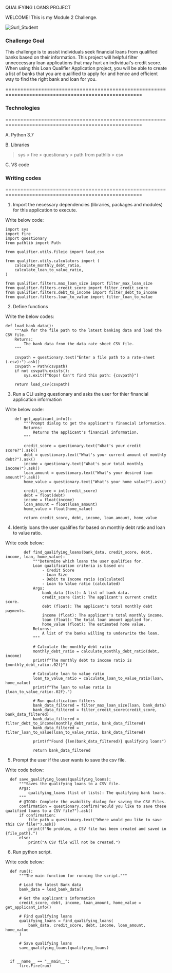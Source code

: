 
QUALIFYING LOANS PROJECT

WELCOME! This is my Module 2 Challenge.

![Gurl_Student](https://user-images.githubusercontent.com/108433370/177679420-8ab94a02-cc51-448c-ba58-174fb922a4ae.png)


### Challenge Goal 
This challenge is to assist individuals seek financial loans from qualified banks based on their information. This project will helpful filter unneccessary loan applications that may hurt an individual's credit score. When using this Loan Qualifier Application project, you will be able to create a list of banks that you are qualified to apply for and hence and efficient way to find the right bank and loan for you.

====================================================================================================

### Technologies
====================================================================================================
 
A. Python 3.7
 
B. Libraries
   
   > sys
     > fire
     > questionary
     > path from pathlib
     >  csv
  
C. VS code 
  
  ### Writing codes
====================================================================================================

1) Import the necessary dependencies (libraries, packages and modules) for this application to execute.

Write below code:

    import sys
    import fire
    import questionary
    from pathlib import Path

    from qualifier.utils.fileio import load_csv

    from qualifier.utils.calculators import (
        calculate_monthly_debt_ratio,
        calculate_loan_to_value_ratio,
    )

    from qualifier.filters.max_loan_size import filter_max_loan_size
    from qualifier.filters.credit_score import filter_credit_score
    from qualifier.filters.debt_to_income import filter_debt_to_income
    from qualifier.filters.loan_to_value import filter_loan_to_value

2. Define functions

Write the below codes:

    def load_bank_data():
        """Ask for the file path to the latest banking data and load the CSV file.
        Returns:
            The bank data from the data rate sheet CSV file.
        """

        csvpath = questionary.text("Enter a file path to a rate-sheet (.csv):").ask()
        csvpath = Path(csvpath)
        if not csvpath.exists():
            sys.exit(f"Oops! Can't find this path: {csvpath}")

        return load_csv(csvpath)

3. Run a CLI using questionary and asks the user for thier financial application information

Write below code:

        def get_applicant_info():
            """Prompt dialog to get the applicant's financial information.
            Returns:
                Returns the applicant's financial information.
            """

            credit_score = questionary.text("What's your credit score?").ask()
            debt = questionary.text("What's your current amount of monthly debt?").ask()
            income = questionary.text("What's your total monthly income?").ask()
            loan_amount = questionary.text("What's your desired loan amount?").ask()
            home_value = questionary.text("What's your home value?").ask()

            credit_score = int(credit_score)
            debt = float(debt)
            income = float(income)
            loan_amount = float(loan_amount)
            home_value = float(home_value)

            return credit_score, debt, income, loan_amount, home_value


4. Identiy loans the user qualifies for based on monthly debt ratio and loan to value ratio.

Write code below:

            def find_qualifying_loans(bank_data, credit_score, debt, income, loan, home_value):
                """Determine which loans the user qualifies for.
                Loan qualification criteria is based on:
                    - Credit Score
                    - Loan Size
                    - Debit to Income ratio (calculated)
                    - Loan to Value ratio (calculated)
                Args:
                    bank_data (list): A list of bank data.
                    credit_score (int): The applicant's current credit score.
                    debt (float): The applicant's total monthly debt payments.
                    income (float): The applicant's total monthly income.
                    loan (float): The total loan amount applied for.
                    home_value (float): The estimated home value.
                Returns:
                    A list of the banks willing to underwrite the loan.
                """

                # Calculate the monthly debt ratio
                monthly_debt_ratio = calculate_monthly_debt_ratio(debt, income)
                print(f"The monthly debt to income ratio is {monthly_debt_ratio:.02f}")

                # Calculate loan to value ratio
                loan_to_value_ratio = calculate_loan_to_value_ratio(loan, home_value)
                print(f"The loan to value ratio is {loan_to_value_ratio:.02f}.")

                # Run qualification filters
                bank_data_filtered = filter_max_loan_size(loan, bank_data)
                bank_data_filtered = filter_credit_score(credit_score, bank_data_filtered)
                bank_data_filtered = filter_debt_to_income(monthly_debt_ratio, bank_data_filtered)
                bank_data_filtered = filter_loan_to_value(loan_to_value_ratio, bank_data_filtered)

                print(f"Found {len(bank_data_filtered)} qualifying loans")

                return bank_data_filtered

5. Prompt the user if the user wants to save the csv file.

Write code below:

      def save_qualifying_loans(qualifying_loans):
          """Saves the qualifying loans to a CSV file.
          Args:
              qualifying_loans (list of lists): The qualifying bank loans.
          """
          # @TODO: Complete the usability dialog for saving the CSV Files.
          confirmation = questionary.confirm("Would you like to save these qualified loans to a CSV file?").ask()
          if confirmation:
              file_path = questionary.text("Where would you like to save this CSV file?").ask()
              print(f"No problem, a CSV file has been created and saved in {file_path}.")
          else:
              print("A CSV file will not be created.")

6. Run python script.

Write code below: 

      def run():
          """The main function for running the script."""

          # Load the latest Bank data
          bank_data = load_bank_data()

          # Get the applicant's information
          credit_score, debt, income, loan_amount, home_value = get_applicant_info()

          # Find qualifying loans
          qualifying_loans = find_qualifying_loans(
              bank_data, credit_score, debt, income, loan_amount, home_value
          )

          # Save qualifying loans
          save_qualifying_loans(qualifying_loans)


      if __name__ == "__main__":
          fire.Fire(run)
